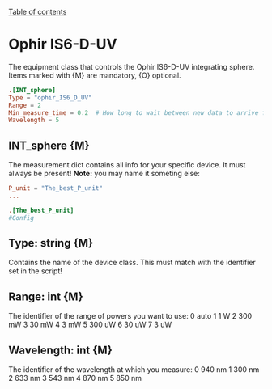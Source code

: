 [Table of contents](../readme.md)
# Ophir IS6-D-UV
The equipment class that controls the Ophir IS6-D-UV integrating sphere.
Items marked with {M} are mandatory, {O} optional.


```toml
.[INT_sphere]
Type = "ophir_IS6_D_UV"
Range = 2
Min_measure_time = 0.2  # How long to wait between new data to arrive from sphere
Wavelength = 5
```
## INT_sphere {M}
The measurement dict contains all info for your specific device. It must always be present! 
**Note:** you may name it someting else:
``` TOML
P_unit = "The_best_P_unit"
...

.[The_best_P_unit]
#Config
```

## Type: string {M}
Contains the name of the device class. This must match with the identifier set in the script!

## Range: int {M}
The identifier of the range of powers you want to use:
	0    auto
	1    1 W
	2    300 mW
	3    30 mW
	4    3 mW
	5    300 uW
	6    30 uW
	7    3 uW

## Wavelength: int {M}
The identifier of the wavelength at which you measure:
	0    940 nm
	1    300 nm
	2    633 nm
	3    543 nm
	4    870 nm
	5    850 nm